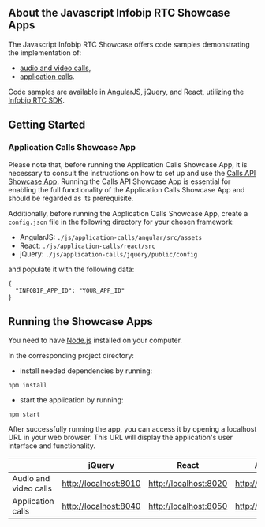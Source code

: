 ## About the Javascript Infobip RTC Showcase Apps

The Javascript Infobip RTC Showcase offers code samples demonstrating the implementation of:

- [audio and video calls](https://github.com/infobip/infobip-rtc-showcase/tree/master/js/audio-and-video-calls),
- [application calls](https://github.com/infobip/infobip-rtc-showcase/tree/master/js/application-calls).

Code samples are available in AngularJS, jQuery, and React, utilizing the
[Infobip RTC SDK](https://github.com/infobip/infobip-rtc-js).

## Getting Started

### Application Calls Showcase App

Please note that, before running the Application Calls Showcase App, it is necessary to consult the instructions on how
to set up and use the
[Calls API Showcase App](https://github.com/infobip/infobip-rtc-showcase/tree/master/calls-api-showcase). Running the
Calls API Showcase App is essential for enabling the full functionality of the Application Calls Showcase App and
should be regarded as its prerequisite.

Additionally, before running the Application Calls Showcase App, create a `config.json` file in the following directory
for your chosen framework:

- AngularJS: `./js/application-calls/angular/src/assets`
- React: `./js/application-calls/react/src`
- jQuery: `./js/application-calls/jquery/public/config`

and populate it with the following data:

```
{
  "INFOBIP_APP_ID": "YOUR_APP_ID"
}
```

## Running the Showcase Apps

You need to have [Node.js](https://nodejs.org/en/) installed on your computer.

In the corresponding project directory:

- install needed dependencies by running:

```shell
npm install
```

- start the application by running:

```shell
npm start
```

After successfully running the app, you can access it by opening a localhost URL in your web browser. This URL
will display the application's user interface and functionality.

|                       | jQuery                                         | React                                        | AngularJS                                      |
|-----------------------|------------------------------------------------|----------------------------------------------|------------------------------------------------|
| Audio and video calls | [http://localhost:8010](http://localhost:8010) | [http://localhost:8020](http://localhost:8020) | [http://localhost:8030](http://localhost:8030) |
| Application calls     | [http://localhost:8040](http://localhost:8040) | [http://localhost:8050](http://localhost:8050) | [http://localhost:8060](http://localhost:8060) |